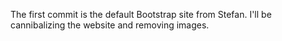 The first commit is the default Bootstrap site from Stefan.
I'll be cannibalizing the website and removing images.
